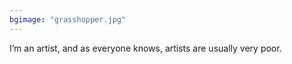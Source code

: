 ```yaml
---
bgimage: "grasshopper.jpg"
---
```


<div id="split" class="txt split">
    <p>I’m an artist, and as everyone knows, artists are usually very poor.</p>
</div>
